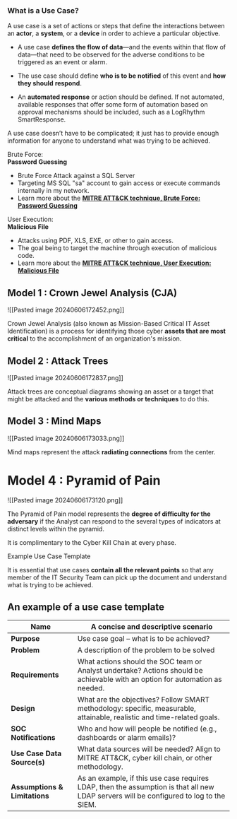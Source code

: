 
### What is a Use Case?

A use case is a set of actions or steps that define the interactions between an **actor**, a **system**, or a **device** in order to achieve a particular objective.


- A use case **defines the flow of data**—and the events within that flow of data—that need to be observed for the adverse conditions to be triggered as an event or alarm.
    
- The use case should define **who is to be notified** of this event and **how they should** **respond**.
    
- An **automated response** or action should be defined. If not automated, available responses that offer some form of automation based on approval mechanisms should be included, such as a LogRhythm SmartResponse.


A use case doesn’t have to be complicated; it just has to provide enough information for anyone to understand what was trying to be achieved.




Brute Force:   
**Password Guessing**

- Brute Force Attack against a SQL Server
- Targeting MS SQL "sa" account to gain access or execute commands internally in my network. 
- Learn more about the [**MITRE ATT&CK technique, Brute Force: Password Guessing**](https://attack.mitre.org/techniques/T1110/001/)




User Execution:  
**Malicious File**

- Attacks using PDF, XLS, EXE, or other to gain access. 
- The goal being to target the machine through execution of malicious code. 
- Learn more about the [**MITRE ATT&CK technique, User Execution: Malicious File**](https://attack.mitre.org/techniques/T1110/001/)


## Model 1 : Crown Jewel Analysis (CJA)

![[Pasted image 20240606172452.png]]

Crown Jewel Analysis (also known as Mission-Based Critical IT Asset Identification) is a process for identifying those cyber **assets that are most critical** to the accomplishment of an organization's mission.



## Model 2 : Attack Trees

![[Pasted image 20240606172837.png]]

Attack trees are conceptual diagrams showing an asset or a target that might be attacked and the **various methods or techniques** to do this.


## Model 3 : Mind Maps

![[Pasted image 20240606173033.png]]

Mind maps represent the attack **radiating connections** from the center.


# Model 4 : Pyramid of Pain

![[Pasted image 20240606173120.png]]

The Pyramid of Pain model represents the **degree of difficulty for the adversary** if the Analyst can respond to the several types of indicators at distinct levels within the pyramid. 

It is complimentary to the Cyber Kill Chain at every phase.



Example Use Case Template

It is essential that use cases **contain all the relevant points** so that any member of the IT Security Team can pick up the document and understand what is trying to be achieved.



## An example of a use case template

| **Name**                      | A concise and descriptive scenario                                                                                                     |
| ----------------------------- | -------------------------------------------------------------------------------------------------------------------------------------- |
| **Purpose**                   | Use case goal – what is to be achieved?                                                                                                |
| **Problem**                   | A description of the problem to be solved                                                                                              |
| **Requirements**              | What actions should the SOC team or Analyst undertake? Actions should be achievable with an option for automation as needed.           |
| **Design**                    | What are the objectives? Follow SMART methodology: specific, measurable, attainable, realistic and time-related goals.                 |
| **SOC Notifications**         | Who and how will people be notified (e.g., dashboards or alarm emails)?                                                                |
| **Use Case Data Source(s)**   | What data sources will be needed? Align to MITRE ATT&CK, cyber kill chain, or other methodology.                                       |
| **Assumptions & Limitations** | As an example, if this use case requires LDAP, then the assumption is that all new LDAP servers will be configured to log to the SIEM. |

